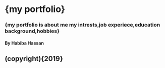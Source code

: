 # {my portfolio}
### {my portfolio is about me my intrests,job experiece,education background,hobbies}
#### By Habiba Hassan
## (copyright){2019}